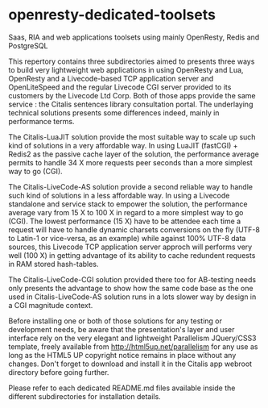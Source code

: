 # openresty-dedicated-toolsets
Saas, RIA and web applications toolsets using mainly OpenResty, Redis and PostgreSQL

This repertory contains three subdirectories aimed to presents three ways to build very lightweight web applications in using OpenResty and Lua, OpenResty and a Livecode-based TCP application server and OpenLiteSpeed and the regular Livecode CGI server provided to its customers by the Livecode Ltd Corp. Both of those apps provide the same service : the Citalis sentences library consultation portal. The underlaying technical solutions presents some differences indeed, mainly in performance terms.

The Citalis-LuaJIT solution provide the most suitable way to scale up such kind of solutions in a very affordable way. In using LuaJIT (fastCGI) + Redis2 as the passive cache layer of the solution, the performance average permits to handle 34 X more requests peer seconds than a more simplest way to go (CGI).

The Citalis-LiveCode-AS solution provide a second reliable way to handle such kind of solutions in a less affordable way. In using a Livecode standalone and service stack to empower the solution, the performance average vary from 15 X to 100 X in regard to a more simplest way to go (CGI). The lowest performance (15 X) have to be attendee each time a request will have to handle dynamic charsets conversions on the fly (UTF-8 to Latin-1 or vice-versa, as an example) while against 100% UTF-8 data sources, this Livecode TCP application server approch will performs very well (100 X) in getting advantage of its ability to cache redundent requests in RAM stored hash-tables.

The Citalis-LiveCode-CGI solution provided there too for AB-testing needs only presents the advantage to show how the same code base as the one used in Citalis-LiveCode-AS solution runs in a lots slower way by design in a CGI magnitude context.

Before installing one or both of those solutions for any testing or development needs, be aware that the presentation's layer and user interface rely on the very elegant and lightweight Parallelism JQuery/CSS3 template, freely available from http://html5up.net/parallelism for any use as long as the HTML5 UP copyright notice remains in place without any changes. Don't forget to download and install it in the Citalis app webroot directory before going further.

Please refer to each dedicated README.md files available inside the different subdirectories for installation details.
